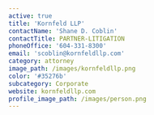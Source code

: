 ```yaml
---
active: true
title: 'Kornfeld LLP'
contactName: 'Shane D. Coblin'
contactTitle: PARTNER-LITIGATION
phoneOffice: '604-331-8300'
email: 'scoblin@kornfeldllp.com'
category: attorney
image_path: /images/kornfeldllp.png
color: '#35276b'
subcategory: Corporate
website: kornfeldllp.com
profile_image_path: /images/person.png
---
```

